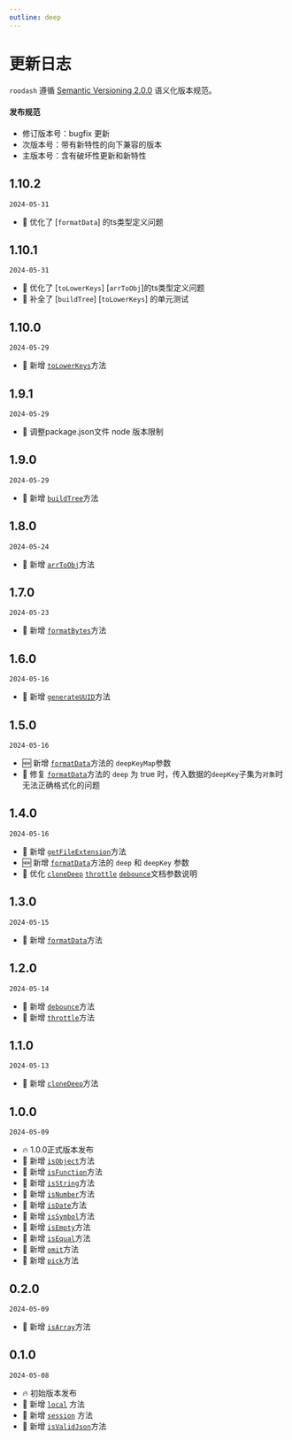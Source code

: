 ```yaml
---
outline: deep
---
```


# 更新日志
`roodash` 遵循 [Semantic Versioning 2.0.0](http://semver.org/lang/zh-CN/) 语义化版本规范。

#### 发布规范
- 修订版本号：bugfix 更新
- 次版本号：带有新特性的向下兼容的版本
- 主版本号：含有破坏性更新和新特性

## 1.10.2

`2024-05-31`

- 💄 优化了 [`formatData`] 的ts类型定义问题

## 1.10.1

`2024-05-31`

- 💄 优化了 [`toLowerKeys`] [`arrToObj`]的ts类型定义问题
- 💄 补全了 [`buildTree`]  [`toLowerKeys`] 的单元测试

## 1.10.0

`2024-05-29`

- 🎉 新增 [`toLowerKeys`](/util/toLowerKeys)方法

## 1.9.1
    
`2024-05-29`

- 💄 调整package.json文件 node 版本限制

## 1.9.0

`2024-05-29`

- 🎉 新增 [`buildTree`](/util/buildTree)方法

## 1.8.0

`2024-05-24`

- 🎉 新增 [`arrToObj`](/util/arrToObj)方法


## 1.7.0

`2024-05-23`

- 🎉 新增 [`formatBytes`](/util/formatBytes)方法

## 1.6.0

`2024-05-16`

- 🎉 新增 [`generateUUID`](/util/generateUUID)方法

## 1.5.0

`2024-05-16`

- 🆕 新增 [`formatData`](/util/formatData)方法的 `deepKeyMap`参数
- 🐞 修复 [`formatData`](/util/formatData)方法的 `deep` 为 true 时，传入数据的`deepKey`子集为`对象`时无法正确格式化的问题

## 1.4.0

`2024-05-16`

- 🎉 新增 [`getFileExtension`](/util/getFileExtension)方法
- 🆕 新增 [`formatData`](/util/formatData)方法的 `deep` 和 `deepKey` 参数
- 💄 优化 [`cloneDeep`](/util/cloneDeep) [`throttle`](/util/throttle) [`debounce`](/util/debounce)文档参数说明

## 1.3.0

`2024-05-15`

- 🎉 新增 [`formatData`](/util/formatData)方法

## 1.2.0

`2024-05-14`

- 🎉 新增 [`debounce`](/util/debounce)方法
- 🎉 新增 [`throttle`](/util/throttle)方法

## 1.1.0

`2024-05-13`

- 🎉 新增 [`cloneDeep`](/util/cloneDeep)方法

## 1.0.0

`2024-05-09`

- 🔥 1.0.0正式版本发布
- 🎉 新增 [`isObject`](/typed/isObject)方法
- 🎉 新增 [`isFunction`](/typed/isFunction)方法
- 🎉 新增 [`isString`](/typed/isString)方法
- 🎉 新增 [`isNumber`](/typed/isNumber)方法
- 🎉 新增 [`isDate`](/typed/isDate)方法
- 🎉 新增 [`isSymbol`](/typed/isSymbol)方法
- 🎉 新增 [`isEmpty`](/typed/isEmpty)方法
- 🎉 新增 [`isEqual`](/typed/isEqual)方法
- 🎉 新增 [`omit`](/object/omit)方法
- 🎉 新增 [`pick`](/object/pick)方法

## 0.2.0

`2024-05-09`

- 🎉 新增 [`isArray`](/typed/isArray)方法

## 0.1.0

`2024-05-08`

- 🔥 初始版本发布
- 🎉 新增 [`local`](/storage/local) 方法
- 🎉 新增 [`session`](/storage/session) 方法
- 🎉 新增 [`isValidJson`](/typed/isValidJson)方法
